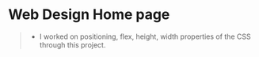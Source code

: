 # Web Design Home page

> - I worked on positioning, flex, height, width properties of the CSS through this project.